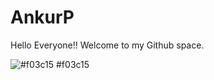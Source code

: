 # AnkurP

Hello Everyone!!
Welcome to my Github space.

![#f03c15](https://via.placeholder.com/15/f03c15/000000?text=+) #f03c15
